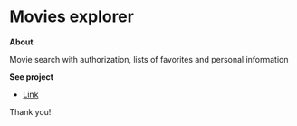# Movies explorer

**About**

Movie search with authorization, lists of favorites and personal information

**See project**

* [Link](https://anna.nomorepartiesxyz.ru)

Thank you!
